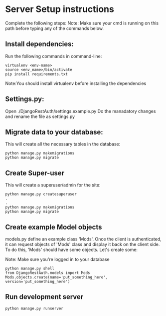 # Server Setup instructions

Complete the following steps:
Note: Make sure your cmd is running on this path before typing any of the commands below.

## Install dependencies:
Run the following commands in command-line:
```
virtualenv <env-name>
source <env_name>/bin/activate
pip install requirements.txt
```
Note:You should install virtualenv before installing the dependencies

## Settings.py:

Open ./DjangoRestAuth/settings.example.py
Do the manadatory changes and rename the file as settings.py

## Migrate data to your database:

This will create all the necessary tables in the database:

```
python manage.py makemigrations
python manage.py migrate
```

## Create Super-user

This will create a superuser/admin for the site:

```
python manage.py createsuperuser
.
.
python manage.py makemigrations
python manage.py migrate
```

## Create example Model objects

models.py define an example class 'Mods'. Once the client is authenticated, it can request objects of 'Mods' class and display 
it back on the client side. To do this, 'Mods' should have some objects. Let's create some:

Note: Make sure you're logged in to your database

```
python manage.py shell
from DjangoRestAuth.models import Mods
Mods.objects.create(name='put_something_here', version='put_something_here')
```

## Run development server

```
python manage.py runserver

```
